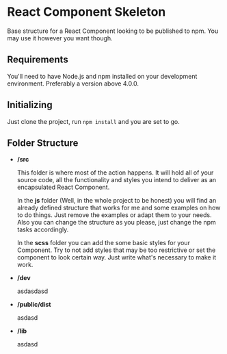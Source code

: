 # React Component Skeleton

Base structure for a React Component looking to be published to npm. You may use it however you want though.

## Requirements

You'll need to have Node.js and npm installed on your development environment. Preferably a version above 4.0.0.

## Initializing

Just clone the project, run ```npm install``` and you are set to go.

## Folder Structure

- **/src**

  This folder is where most of the action happens. It will hold all of your source code, all the functionality and styles you intend to deliver as an encapsulated React Component.

  In the **js** folder (Well, in the whole project to be honest) you will find an already defined structure that works for me and some examples on how to do things. Just remove the examples or adapt them to your needs. Also you can change the structure as you please, just change the npm tasks accordingly.

  In the **scss** folder you can add the some basic styles for your Component. Try to not add styles that may be too restrictive or set the component to look certain way. Just write what's necessary to make it work.

- **/dev**

  asdasdasd

- **/public/dist**

  asdasd

- **/lib**

  asdasd

